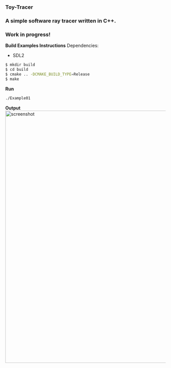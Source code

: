 ### Toy-Tracer
### A simple software ray tracer written in C++.

### Work in progress!

**Build Examples Instructions**
Dependencies:
- SDL2

```sh
$ mkdir build
$ cd build
$ cmake .. -DCMAKE_BUILD_TYPE=Release
$ make
```

**Run**
```sh
./Example01
```

**Output**
<img width="792" alt="screenshot" src="https://github.com/RaphiaRa/Toy-Ray-Tracer/assets/20173981/5b8f4a33-9779-4c9d-a489-f2feec3afa0d">

